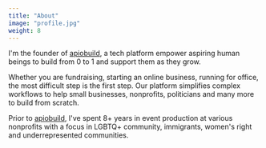 ```yaml
---
title: "About"
image: "profile.jpg"
weight: 8
---
```


I'm the founder of [apiobuild](http://apiobuild.com/), a tech platform empower aspiring human beings to build from 0 to 1 and support them as they grow.

Whether you are fundraising, starting an online business, running for office, the most difficult step is the first step. Our platform simplifies complex workflows to help small businesses, nonprofits, politicians and many more to build from scratch.

Prior to [apiobuild](http://apiobuild.com/), I've spent 8+ years in event production at various nonprofits with a focus in LGBTQ+ community, immigrants, women's right and underrepresented communities.
